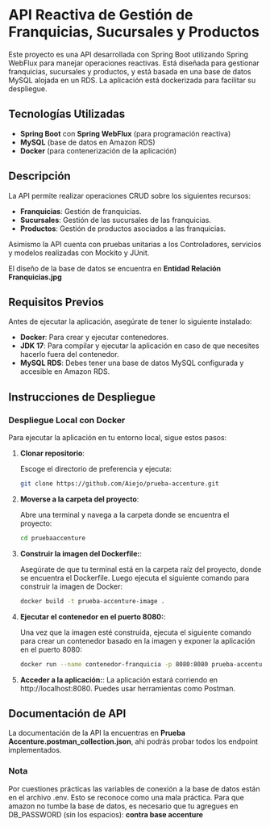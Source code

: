 # API Reactiva de Gestión de Franquicias, Sucursales y Productos

Este proyecto es una API desarrollada con Spring Boot utilizando Spring WebFlux para manejar operaciones reactivas. Está diseñada para gestionar franquicias, sucursales y productos, y está basada en una base de datos MySQL alojada en un RDS. La aplicación está dockerizada para facilitar su despliegue.

## Tecnologías Utilizadas

- **Spring Boot** con **Spring WebFlux** (para programación reactiva)
- **MySQL** (base de datos en Amazon RDS)
- **Docker** (para contenerización de la aplicación)

## Descripción

La API permite realizar operaciones CRUD sobre los siguientes recursos:
- **Franquicias**: Gestión de franquicias.
- **Sucursales**: Gestión de las sucursales de las franquicias.
- **Productos**: Gestión de productos asociados a las franquicias.

Asimismo la API cuenta con pruebas unitarias a los Controladores, servicios y modelos realizadas con Mockito y JUnit.

El diseño de la base de datos se encuentra en **Entidad Relación Franquicias.jpg**

## Requisitos Previos

Antes de ejecutar la aplicación, asegúrate de tener lo siguiente instalado:

- **Docker**: Para crear y ejecutar contenedores.
- **JDK 17**: Para compilar y ejecutar la aplicación en caso de que necesites hacerlo fuera del contenedor.
- **MySQL RDS**: Debes tener una base de datos MySQL configurada y accesible en Amazon RDS.

## Instrucciones de Despliegue

### Despliegue Local con Docker

Para ejecutar la aplicación en tu entorno local, sigue estos pasos:

1. **Clonar repositorio**:
   
   Escoge el directorio de preferencia y ejecuta:
   ```bash
   git clone https://github.com/Aiejo/prueba-accenture.git
   ```

2. **Moverse a la carpeta del proyecto**:
   
   Abre una terminal y navega a la carpeta donde se encuentra el proyecto:
   ```bash
   cd pruebaaccenture
   ```

3. **Construir la imagen del Dockerfile:**:
   
   Asegúrate de que tu terminal está en la carpeta raíz del proyecto, donde se encuentra el Dockerfile. 
   Luego ejecuta el siguiente comando para construir la imagen de Docker:
   ```bash
   docker build -t prueba-accenture-image .
   ```

4. **Ejecutar el contenedor en el puerto 8080:**:
   
   Una vez que la imagen esté construida, ejecuta el siguiente comando para crear un contenedor basado en la imagen y exponer la aplicación en el puerto 8080:
   ```bash
   docker run --name contenedor-franquicia -p 8080:8080 prueba-accenture-image
   ```
5. **Acceder a la aplicación:**:
    La aplicación estará corriendo en http://localhost:8080. Puedes usar herramientas como Postman. 

## Documentación de API

La documentación de la API la encuentras en **Prueba Accenture.postman_collection.json**, ahi podrás probar todos los endpoint implementados.

### Nota 
Por cuestiones prácticas las variables de conexión a la base de datos están en el archivo .env. Esto se reconoce como una mala práctica.
Para que amazon no tumbe la base de datos, es necesario que tu agregues en DB_PASSWORD (sin los espacios):
**contra  base  accenture**